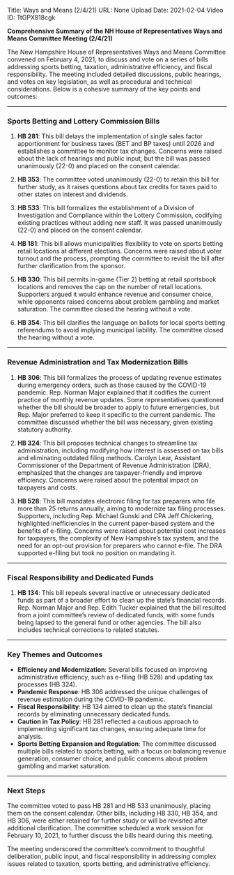 Title: Ways and Means (2/4/21)
URL: None
Upload Date: 2021-02-04
Video ID: TtGPX818cgk

**Comprehensive Summary of the NH House of Representatives Ways and Means Committee Meeting (2/4/21)**

The New Hampshire House of Representatives Ways and Means Committee convened on February 4, 2021, to discuss and vote on a series of bills addressing sports betting, taxation, administrative efficiency, and fiscal responsibility. The meeting included detailed discussions, public hearings, and votes on key legislation, as well as procedural and technical considerations. Below is a cohesive summary of the key points and outcomes:

---

### **Sports Betting and Lottery Commission Bills**

1. **HB 281**: This bill delays the implementation of single sales factor apportionment for business taxes (BET and BP taxes) until 2026 and establishes a committee to monitor tax changes. Concerns were raised about the lack of hearings and public input, but the bill was passed unanimously (22-0) and placed on the consent calendar.

2. **HB 353**: The committee voted unanimously (22-0) to retain this bill for further study, as it raises questions about tax credits for taxes paid to other states on interest and dividends.

3. **HB 533**: This bill formalizes the establishment of a Division of Investigation and Compliance within the Lottery Commission, codifying existing practices without adding new staff. It was passed unanimously (22-0) and placed on the consent calendar.

4. **HB 181**: This bill allows municipalities flexibility to vote on sports betting retail locations at different elections. Concerns were raised about voter turnout and the process, prompting the committee to revisit the bill after further clarification from the sponsor.

5. **HB 330**: This bill permits in-game (Tier 2) betting at retail sportsbook locations and removes the cap on the number of retail locations. Supporters argued it would enhance revenue and consumer choice, while opponents raised concerns about problem gambling and market saturation. The committee closed the hearing without a vote.

6. **HB 354**: This bill clarifies the language on ballots for local sports betting referendums to avoid implying municipal liability. The committee closed the hearing without a vote.

---

### **Revenue Administration and Tax Modernization Bills**

1. **HB 306**: This bill formalizes the process of updating revenue estimates during emergency orders, such as those caused by the COVID-19 pandemic. Rep. Norman Major explained that it codifies the current practice of monthly revenue updates. Some representatives questioned whether the bill should be broader to apply to future emergencies, but Rep. Major preferred to keep it specific to the current pandemic. The committee discussed whether the bill was necessary, given existing statutory authority.

2. **HB 324**: This bill proposes technical changes to streamline tax administration, including modifying how interest is assessed on tax bills and eliminating outdated filing methods. Carolyn Lear, Assistant Commissioner of the Department of Revenue Administration (DRA), emphasized that the changes are taxpayer-friendly and improve efficiency. Concerns were raised about the potential impact on taxpayers and costs.

3. **HB 528**: This bill mandates electronic filing for tax preparers who file more than 25 returns annually, aiming to modernize tax filing processes. Supporters, including Rep. Michael Gunski and CPA Jeff Chickering, highlighted inefficiencies in the current paper-based system and the benefits of e-filing. Concerns were raised about potential cost increases for taxpayers, the complexity of New Hampshire’s tax system, and the need for an opt-out provision for preparers who cannot e-file. The DRA supported e-filing but took no position on mandating it.

---

### **Fiscal Responsibility and Dedicated Funds**

1. **HB 134**: This bill repeals several inactive or unnecessary dedicated funds as part of a broader effort to clean up the state’s financial records. Rep. Norman Major and Rep. Edith Tucker explained that the bill resulted from a joint committee’s review of dedicated funds, with some funds being lapsed to the general fund or other agencies. The bill also includes technical corrections to related statutes.

---

### **Key Themes and Outcomes**

- **Efficiency and Modernization**: Several bills focused on improving administrative efficiency, such as e-filing (HB 528) and updating tax processes (HB 324).
- **Pandemic Response**: HB 306 addressed the unique challenges of revenue estimation during the COVID-19 pandemic.
- **Fiscal Responsibility**: HB 134 aimed to clean up the state’s financial records by eliminating unnecessary dedicated funds.
- **Caution in Tax Policy**: HB 281 reflected a cautious approach to implementing significant tax changes, ensuring adequate time for analysis.
- **Sports Betting Expansion and Regulation**: The committee discussed multiple bills related to sports betting, with a focus on balancing revenue generation, consumer choice, and public concerns about problem gambling and market saturation.

---

### **Next Steps**

The committee voted to pass HB 281 and HB 533 unanimously, placing them on the consent calendar. Other bills, including HB 330, HB 354, and HB 306, were either retained for further study or will be revisited after additional clarification. The committee scheduled a work session for February 10, 2021, to further discuss the bills heard during this meeting.

The meeting underscored the committee’s commitment to thoughtful deliberation, public input, and fiscal responsibility in addressing complex issues related to taxation, sports betting, and administrative efficiency.